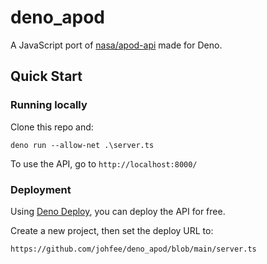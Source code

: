 # deno_apod
A JavaScript port of [nasa/apod-api](https://github.com/nasa/apod-api) made for Deno.

## Quick Start

### Running locally

Clone this repo and:

```
deno run --allow-net .\server.ts
```

To use the API, go to `http://localhost:8000/`

### Deployment

Using [Deno Deploy](https://deno.com/deploy), you can deploy the API for free.

Create a new project, then set the deploy URL to:

```
https://github.com/johfee/deno_apod/blob/main/server.ts
``` 
